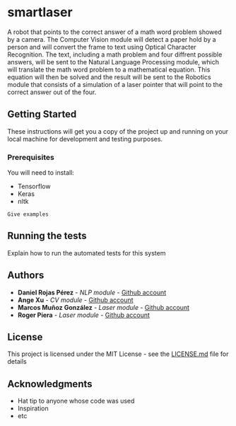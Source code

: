 # smartlaser
A robot that points to the correct answer of a math word problem showed by a camera. The Computer Vision module will detect a paper hold by a person and will convert the frame to text using Optical Character Recognition. The text, including a math problem and four diffrent possible answers, will be sent to the Natural Language Processing module, which will translate the math word problem to a mathematical equation. This equation will then be solved and the result will be sent to the Robotics module that consists of a simulation of a laser pointer that will point to the correct answer out of the four.
## Getting Started

These instructions will get you a copy of the project up and running on your local machine for development and testing purposes.

### Prerequisites

You will need to install:
- Tensorflow
- Keras
- nltk

```
Give examples
```

## Running the tests

Explain how to run the automated tests for this system


## Authors

* **Daniel Rojas Pérez** - *NLP module* - [Github account](https://github.com/danielrojasperez)
* **Ange Xu** - *CV module* - [Github account](https://github.com/)
* **Marcos Muñoz González** - *Laser module* - [Github account](https://github.com/)
* **Roger Piera** - *Laser module* - [Github account](https://github.com/)

## License

This project is licensed under the MIT License - see the [LICENSE.md](LICENSE.md) file for details

## Acknowledgments

* Hat tip to anyone whose code was used
* Inspiration
* etc
